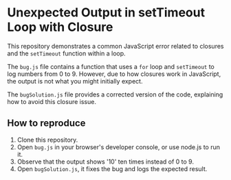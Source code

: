 # Unexpected Output in setTimeout Loop with Closure

This repository demonstrates a common JavaScript error related to closures and the `setTimeout` function within a loop.

The `bug.js` file contains a function that uses a `for` loop and `setTimeout` to log numbers from 0 to 9. However, due to how closures work in JavaScript, the output is not what you might initially expect.

The `bugSolution.js` file provides a corrected version of the code, explaining how to avoid this closure issue.

## How to reproduce
1. Clone this repository.
2. Open `bug.js` in your browser's developer console, or use node.js to run it.
3. Observe that the output shows '10' ten times instead of 0 to 9.
4. Open `bugSolution.js`,  it fixes the bug and logs the expected result.